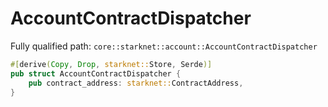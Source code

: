 # AccountContractDispatcher

Fully qualified path: `core::starknet::account::AccountContractDispatcher`

```rust
#[derive(Copy, Drop, starknet::Store, Serde)]
pub struct AccountContractDispatcher {
    pub contract_address: starknet::ContractAddress,
}
```

